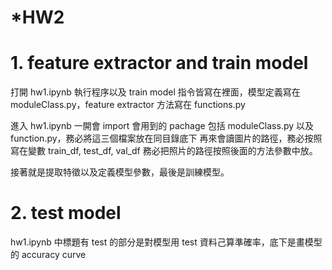# *HW2

# 1. feature extractor and train model
打開 hw1.ipynb 執行程序以及 train model 指令皆寫在裡面，模型定義寫在 moduleClass.py，feature extractor 方法寫在 functions.py

進入 hw1.ipynb 一開會 import 會用到的 pachage 包括 moduleClass.py 以及 function.py，務必將這三個檔案放在同目錄底下
再來會讀圖片的路徑，務必按照寫在變數 train_df, test_df, val_df 務必把照片的路徑按照後面的方法參數中放。

接著就是提取特徵以及定義模型參數，最後是訓練模型。

# 2. test model
hw1.ipynb 中標題有 test 的部分是對模型用 test 資料己算準確率，底下是畫模型的 accuracy  curve
